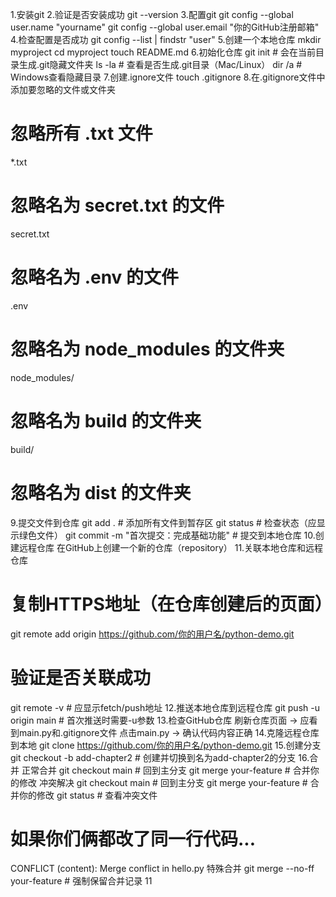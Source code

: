 1.安装git
2.验证是否安装成功
git --version
3.配置git
git config --global user.name "yourname"
git config --global user.email "你的GitHub注册邮箱"
4.检查配置是否成功
git config --list | findstr "user"
5.创建一个本地仓库
mkdir myproject
cd myproject
touch README.md
6.初始化仓库
git init  # 会在当前目录生成.git隐藏文件夹
ls -la    # 查看是否生成.git目录（Mac/Linux）
dir /a    # Windows查看隐藏目录
7.创建.ignore文件
touch .gitignore
8.在.gitignore文件中添加要忽略的文件或文件夹
# 忽略所有 .txt 文件
*.txt
# 忽略名为 secret.txt 的文件
secret.txt
# 忽略名为 .env 的文件
.env
# 忽略名为 node_modules 的文件夹
node_modules/
# 忽略名为 build 的文件夹
build/
# 忽略名为 dist 的文件夹
9.提交文件到仓库
git add .            # 添加所有文件到暂存区
git status           # 检查状态（应显示绿色文件）
git commit -m "首次提交：完成基础功能"  # 提交到本地仓库
10.创建远程仓库
在GitHub上创建一个新的仓库（repository）
11.关联本地仓库和远程仓库
# 复制HTTPS地址（在仓库创建后的页面）
git remote add origin https://github.com/你的用户名/python-demo.git
# 验证是否关联成功
git remote -v  # 应显示fetch/push地址
12.推送本地仓库到远程仓库
git push -u origin main  # 首次推送时需要-u参数
13.检查GitHub仓库
刷新仓库页面 → 应看到main.py和.gitignore文件
点击main.py → 确认代码内容正确
14.克隆远程仓库到本地
git clone https://github.com/你的用户名/python-demo.git
15.创建分支
git checkout -b add-chapter2  # 创建并切换到名为add-chapter2的分支
16.合并
正常合并
git checkout main       # 回到主分支
git merge your-feature  # 合并你的修改
冲突解决
git checkout main       # 回到主分支
git merge your-feature  # 合并你的修改
git status              # 查看冲突文件
# 如果你们俩都改了同一行代码...
CONFLICT (content): Merge conflict in hello.py
特殊合并
git merge --no-ff your-feature  # 强制保留合并记录
11

